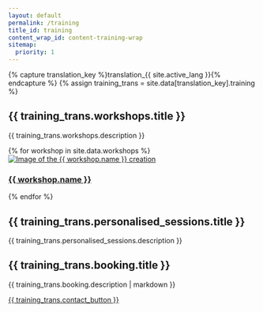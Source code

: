 ```yaml
---
layout: default
permalink: /training
title_id: training
content_wrap_id: content-training-wrap
sitemap:
  priority: 1
---
```


{% capture translation_key %}translation_{{ site.active_lang }}{% endcapture %}
{% assign training_trans = site.data[translation_key].training %}

## {{ training_trans.workshops.title }}

{{ training_trans.workshops.description }}

<div class="creations-container">
  {% for workshop in site.data.workshops %}
    <div class="creation-card">
      <a href="{{ 'workshops/' | append: workshop.url_tag | relative_url }}">
        <div class="creation-image-wrap">
          <img src="{{ workshop.main_image | relative_url }}" alt="Image of the {{ workshop.name }} creation" class="creation-image">
        </div>
        <h3 class="creation-name">{{ workshop.name }}</h3>
      </a>
    </div>
  {% endfor %}
</div>

## {{ training_trans.personalised_sessions.title }}

{{ training_trans.personalised_sessions.description }}

## {{ training_trans.booking.title }}

{{ training_trans.booking.description | markdown }}

<p class="center-align">
<a href="{{ 'contact' | relative_url  }}" class="button">{{ training_trans.contact_button }}</a>
</p>
